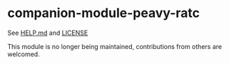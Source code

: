 # companion-module-peavy-ratc

See [HELP.md](./companion/HELP.md) and [LICENSE](./LICENSE)

This module is no longer being maintained, contributions from others are welcomed.
